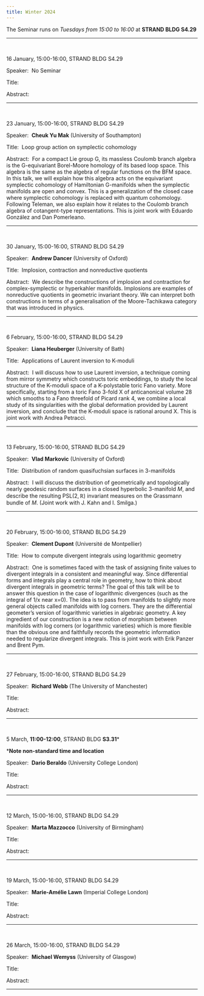```yaml
---
title: Winter 2024
---
```



The Seminar runs on *Tuesdays from 15:00 to 16:00* at **STRAND BLDG S4.29**



----------------------------------------------------------------
<br />

16 January, 15:00-16:00, STRAND BLDG S4.29

Speaker:&nbsp; No Seminar

Title:&nbsp;

Abstract:&nbsp;

---------------------------------------------------------
<br />

23 January, 15:00-16:00, STRAND BLDG S4.29

Speaker:&nbsp; **Cheuk Yu Mak** (University of Southampton)

Title:&nbsp; Loop group action on symplectic cohomology

Abstract:&nbsp; For a compact Lie group G, its massless Coulomb branch algebra is the G-equivariant Borel-Moore homology of its based loop space. This algebra is the same as the algebra of regular functions on the BFM space. In this talk, we will explain how this algebra acts on the equivariant symplectic cohomology of Hamiltonian G-manifolds when the symplectic manifolds are open and convex. This is a generalization of the closed case where symplectic cohomology is replaced with quantum cohomology. Following Teleman, we also explain how it relates to the Coulomb branch algebra of cotangent-type representations. This is joint work with Eduardo González and Dan Pomerleano.

---------------------------------------------------------
<br />

30 January, 15:00-16:00, STRAND BLDG S4.29

Speaker:&nbsp; **Andrew Dancer** (University of Oxford)

Title:&nbsp; Implosion, contraction and nonreductive quotients

Abstract:&nbsp; We describe the constructions of implosion and contraction for
complex-symplectic or hyperkahler manifolds. Implosions are examples
of nonreductive quotients in geometric invariant theory. We can
interpret both constructions in terms of a generalisation of the
Moore-Tachikawa category that was introduced in physics.

---------------------------------------------------------
<br />

6 February, 15:00-16:00, STRAND BLDG S4.29

Speaker:&nbsp; **Liana Heuberger** (University of Bath)

Title:&nbsp; Applications of Laurent inversion to K-moduli

Abstract:&nbsp; I will discuss how to use Laurent inversion, a technique coming from mirror symmetry which constructs toric embeddings, to study the local structure of the K-moduli space of a K-polystable toric Fano variety. More specifically, starting from a toric Fano 3-fold X of anticanonical volume 28 which smooths to a Fano threefold of Picard rank 4, we combine a local study of its singularities with the global deformation provided by Laurent inversion, and conclude that the K-moduli space is rational around X. This is joint work with Andrea Petracci.

---------------------------------------------------------
<br />

13 February, 15:00-16:00, STRAND BLDG S4.29

Speaker:&nbsp; **Vlad Markovic** (University of Oxford)

Title:&nbsp; Distribution of random quasifuchsian surfaces in 3-manifolds

Abstract:&nbsp; I will discuss the distribution of geometrically and topologically nearly geodesic random surfaces in a closed hyperbolic 3-manifold $M$, and describe  the resulting $\mathrm{PSL}(2,\mathbb{R})$ invariant measures on the Grassmann bundle of $M$. (Joint work with J. Kahn and I. Smilga.)

---------------------------------------------------------
<br />

20 February, 15:00-16:00, STRAND BLDG S4.29

Speaker:&nbsp; **Clement Dupont** (Université de Montpellier)

Title:&nbsp; How to compute divergent integrals using logarithmic geometry

Abstract:&nbsp; One is sometimes faced with the task of assigning finite values to divergent integrals in a consistent and meaningful way. Since differential forms and integrals play a central role in geometry, how to think about divergent integrals in geometric terms? The goal of this talk will be to answer this question in the case of logarithmic divergences (such as the integral of 1/x near x=0).
The idea is to pass from manifolds to slightly more general objects called manifolds with log corners. They are the differential geometer’s version of logarithmic varieties in algebraic geometry. A key ingredient of our construction is a new notion of morphism between manifolds with log corners (or logarithmic varieties) which is more flexible than the obvious one and faithfully records the geometric information needed to regularize divergent integrals.
This is joint work with Erik Panzer and Brent Pym.

---------------------------------------------------------

<br />

27 February, 15:00-16:00, STRAND BLDG S4.29

Speaker:&nbsp; **Richard Webb** (The University of Manchester)

Title:&nbsp;

Abstract:&nbsp;

---------------------------------------------------------

<br />

5 March, **11:00-12:00**, STRAND BLDG **S3.31***  

***Note non-standard time and location**

Speaker:&nbsp; **Dario Beraldo** (University College London)

Title:&nbsp;

Abstract:&nbsp;

---------------------------------------------------------

<br />

12 March, 15:00-16:00, STRAND BLDG S4.29

Speaker:&nbsp; **Marta Mazzocco** (University of Birmingham)

Title:&nbsp;

Abstract:&nbsp;

---------------------------------------------------------

<br />

19 March, 15:00-16:00, STRAND BLDG S4.29

Speaker:&nbsp; **Marie-Amélie Lawn** (Imperial College London)

Title:&nbsp;

Abstract:&nbsp;

---------------------------------------------------------

<br />

26 March, 15:00-16:00, STRAND BLDG S4.29

Speaker:&nbsp; **Michael Wemyss** (University of Glasgow)

Title:&nbsp;

Abstract:&nbsp;

---------------------------------------------------------

